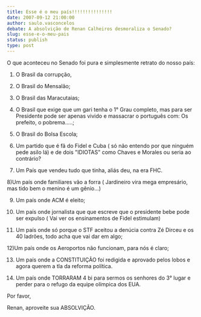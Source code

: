 ```yaml
---
title: Esse é o meu país!!!!!!!!!!!!!!!
date: 2007-09-12 21:00:00
author: saulo.vasconcelos
debate: A absolvição de Renan Calheiros desmoraliza o Senado?
slug: esse-e-o-meu-pais
status: publish 
type: post
---
```


O que aconteceu no Senado foi pura e simplesmente retrato do nosso país:   

1) O Brasil da corrupção,  

2) O Brasil do Mensalão;  

3) O Brasil das Maracutaias;  

4) O Brasil que exige que um gari tenha o 1° Grau completo, mas para ser Presidente pode ser apenas vivido e massacrar o português com: Os prefeito, o pobrema.....;  

5) O Brasil do Bolsa Escola;  

6) Um partido que é fã do Fidel e Cuba ( só não entendo por que ninguém pede asilo lá) e de dois "IDIOTAS" como Chaves e Morales ou seria ao contrário?  

7) Um País que vendeu tudo que tinha, aliás deu, na era FHC.  

8)Um país onde familiares vão a forra ( Jardineiro vira mega empresário, mas tido bem o menino é um gênio...)  

9) Um país onde ACM é eleito;  

10) Um país onde jornalista que que escreve que o presidente bebe pode ser expulso ( Vai ver os ensinamentos de Fidel estimulam)  

11) Um país onde só porque o STF aceitou a denúcia contra Zé Dirceu e os 40 ladrões, todo acha que vai dar em algo;  

12)Um país onde os Aeroportos não funcionam, para nós é claro;  

13) Um país onde a CONSTITUIÇÃO foi redigida e aprovado pelos lobos e agora querem a tla da reforma política.   

14) Um país onde TORRARAM 4 bi para sermos os senhores do 3° lugar e perder para o refugo da equipe olímpica dos EUA.  

Por favor,  

Renan, aproveite sua ABSOLVIÇÃO.
